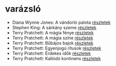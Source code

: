 # varázsló

- Diana Wynne Jones: A vándorló palota [részletek](../_details/Diana%20Wynne%20Jones.md#id_1413)
- Stephen King: A sárkány szeme [részletek](../_details/Stephen%20King.md#id_547)
- Terry Pratchett: A mágia fénye [részletek](../_details/Terry%20Pratchett.md#id_695)
- Terry Pratchett: A mágia színe [részletek](../_details/Terry%20Pratchett.md#id_696)
- Terry Pratchett: Bűbájos bajok [részletek](../_details/Terry%20Pratchett.md#id_697)
- Terry Pratchett: Egyenjogú rítusok [részletek](../_details/Terry%20Pratchett.md#id_694)
- Terry Pratchett: Érdekes idők [részletek](../_details/Terry%20Pratchett.md#id_698)
- Terry Pratchett: Kallódó kontinens [részletek](../_details/Terry%20Pratchett.md#id_700)
